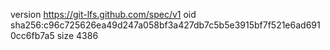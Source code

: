version https://git-lfs.github.com/spec/v1
oid sha256:c96c725626ea49d247a058bf3a427db7c5b5e3915bf7f521e6ad6910cc6fb7a5
size 4386
